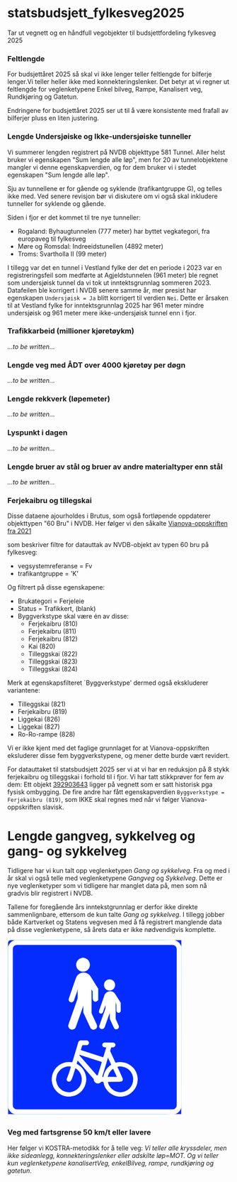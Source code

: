 # statsbudsjett_fylkesveg2025
Tar ut vegnett og en håndfull vegobjekter til budsjettfordeling fylkesveg 2025



### Feltlengde

For budsjettåret 2025 så skal vi ikke lenger teller feltlengde for bilferje lenger.Vi teller heller ikke med konnekteringslenker. Det betyr at vi regner ut feltlengde for veglenketypene Enkel bilveg, Rampe, Kanalisert veg, Rundkjøring og Gatetun. 

Endringene for budsjettåret 2025 ser ut til å være konsistente med frafall av bilferjer pluss en liten justering. 

### Lengde Undersjøiske og Ikke-undersjøiske tunneller  

Vi summerer lengden registrert på NVDB objekttype 581 Tunnel. Aller helst bruker vi egenskapen "Sum lengde alle løp", men for 20 av tunnelobjektene mangler vi denne egenskapverdien, og for dem bruker vi i stedet egenskapen "Sum lengde alle løp". 

Sju av tunnellene er for gående og syklende (trafikantgruppe G), og telles ikke med. Ved senere revisjon bør vi diskutere om vi også skal inkludere tunneller for syklende og gående. 

Siden i fjor er det kommet til tre nye tunneller: 
  * Rogaland: Byhaugtunnelen (777 meter) har byttet vegkategori, fra europaveg til fylkesveg 
  * Møre og Romsdal: Indreeidstunellen (4892 meter)
  * Troms: Svartholla II (99 meter) 

I tillegg var det en tunnel i Vestland fylke der det en periode i 2023 var en registreringsfeil som medførte at Agjeldstunnelen (961 meter)  ble regnet som undersjøisk tunnel da vi tok ut inntektsgrunnlag sommeren 2023. Datafeilen ble korrigert i NVDB senere samme år, mer presist har egenskapen  `Undersjøisk = Ja` blitt korrigert til verdien  `Nei`. Dette er årsaken til at Vestland fylke for inntektsgrunnlag 2025 har 961 meter mindre undersjøisk og 961 meter mere ikke-undersjøisk tunnel enn i fjor.

### Trafikkarbeid (millioner kjøretøykm)

_...to be written..._ 

### Lengde veg med ÅDT over 4000 kjøretøy per døgn

_...to be written..._ 


### Lengde rekkverk (løpemeter)

_...to be written..._ 


### Lyspunkt i dagen 

_...to be written..._ 

### Lengde bruer av stål og bruer av andre materialtyper enn stål 

_...to be written..._ 


### Ferjekaibru og tillegskai

Disse dataene ajourholdes i Brutus, som også fortløpende oppdaterer objekttypen "60 Bru" i NVDB. Her følger vi den såkalte  [Vianova-oppskriften fra 2021](https://www.regjeringen.no/contentassets/e8645ebe0e02470da89253caef0addba/rapport-forenklet-modell-til-kriteriet-for-utgiftsbehov-ti1405835.pdf)

som beskriver filtre for datauttak av NVDB-objekt av typen 60 bru på fylkesveg:
  * vegsystemreferanse = Fv
  * trafikantgruppe = 'K'

Og filtrert på disse egenskapene:
  * Brukategori = Ferjeleie 
  * Status = Trafikkert, (blank) 
  * Byggverkstype skal være én av disse: 
    * Ferjekaibru (810)
    * Ferjekaibru (811)
    * Ferjekaibru (812)
    * Kai (820)
    * Tilleggskai (822)
    * Tilleggskai (823)
    * Tilleggskai (824)

Merk at egenskapsfilteret `Byggverkstype' dermed også ekskluderer  variantene: 
  * Tilleggskai (821)
  * Ferjekaibru (819)
  * Liggekai (826)
  * Liggekai (827) 
  * Ro-Ro-rampe (828)

Vi er ikke kjent med det faglige grunnlaget for at Vianova-oppskriften eksluderer disse fem byggverkstypene, og mener dette burde vært revidert. 

For datauttaket til statsbudsjett 2025 ser vi at vi har en reduksjon på 8 stykk ferjekaibru og tilleggskai i forhold til i fjor. Vi har tatt stikkprøver for fem av dem: Ett objekt [392903643](http://vegkart.atlas.vegvesen.no/#valgt:392903643:60) ligger på vegnett som er satt historisk pga fysisk ombygging. De fire andre har fått egenskapverdien `Byggverkstype = Ferjekaibru (819)`, som IKKE skal regnes med når vi følger Vianova-oppskriften slavisk. 

# Lengde gangveg, sykkelveg og gang- og sykkelveg

Tidligere har vi kun talt opp veglenketypen _Gang og sykkelveg_.  Fra og med i år skal vi også telle med veglenketypene _Gangveg_ og _Sykkelveg_. Dette er nye veglenketyper som vi tidligere har manglet data på, men som nå gradvis blir registrert i NVDB. 

Tallene for foregående års inntekstgrunnlag er derfor ikke direkte sammenlignbare, ettersom de kun talte _Gang og sykkelveg_. I tillegg jobber både Kartverket og Statens vegvesen med å få registrert manglende data på disse veglenketypene, så årets data er ikke nødvendigvis komplette.  

![Skiltnummer 522 gang og sykkelveg](./pics/skiltnummer522.png)


### Veg med fartsgrense 50 km/t eller lavere

Her følger vi KOSTRA-metodikk for å telle veg: _Vi teller alle kryssdeler, men ikke sideanlegg, konnekteringslenker eller adskilte løp=MOT. Og vi teller kun veglenketypene kanalisertVeg, enkelBilveg, rampe, rundkjøring og gatetun_. 